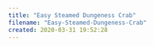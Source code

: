 ```yaml
---
title: "Easy Steamed Dungeness Crab"
filename: "Easy-Steamed-Dungeness-Crab"
created: 2020-03-31 19:52:28
---
```

